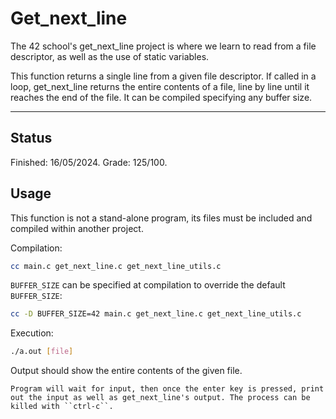 # Get_next_line

The 42 school's get_next_line project is where we learn to read from a file descriptor, as well as the use of static variables.

This function returns a single line from a given file descriptor. If called in a loop, get_next_line returns the entire contents of a file, line by line until it reaches the end of the file. It can be compiled specifying any buffer size.

---

## Status

Finished: 16/05/2024.
Grade: 125/100.

## Usage
This function is not a stand-alone program, its files must be included and compiled within another project.


Compilation:
```bash
cc main.c get_next_line.c get_next_line_utils.c
```
``BUFFER_SIZE`` can be specified at compilation to override the default ``BUFFER_SIZE``:
```bash
cc -D BUFFER_SIZE=42 main.c get_next_line.c get_next_line_utils.c
```
Execution:
```bash
./a.out [file]
```
Output should show the entire contents of the given file.

```
Program will wait for input, then once the enter key is pressed, print out the input as well as get_next_line's output. The process can be killed with ``ctrl-c``.
